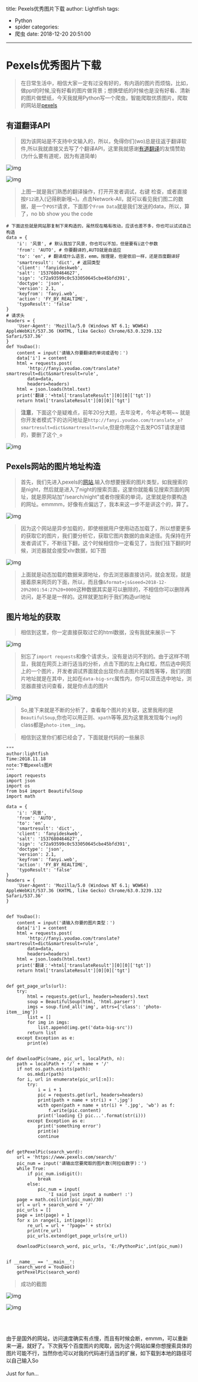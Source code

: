 title: Pexels优秀图片下载
author: Lightfish
tags:
  - Python
  - spider
categories:
  - 爬虫
date: 2018-12-20 20:51:00
---
# Pexels优秀图片下载

>在日常生活中，相信大家一定有过没有好的，有内涵的图片而烦恼，比如，做ppt的时候,没有好看的图片做背景；想换壁纸的时候也是没有好看、清新的图片做壁纸，今天我就用Python写一个爬虫，智能爬取优质图片。爬取的网站是[pexels](https://www.pexels.com/)

<!-- more -->

## 有道翻译API

>因为该网站是不支持中文输入的，所以，免得你们(wo)总是往返于翻译软件,所以我就直接又去写了个翻译API，这里我就感谢[有道翻译](http://fanyi.youdao.com/)的友情赞助(为什么要有道呢，因为有道简单)

![img](https://ws1.sinaimg.cn/large/006bO2RVly1fywx16f475j31gc0gpabd.jpg)

![img](https://ws1.sinaimg.cn/large/006bO2RVly1fywx16jkgej31h20oln3w.jpg)

>上图一就是我们熟悉的翻译操作，打开开发者调试，右键 检查，或者直接按`F12`进入(记得刷新哦~)。点击Network-All，就可以看见我们图二的数据，是一个`POST`请求，下面那个`From Data`就是我们发送的data，所以，算了，no bb show you the code

```
# 下面这些就是网站那复制下来构造的，虽然现在略有改动，应该也差不多，你也可以试试自己构造
data = {
    'i': '风景', # 默认我加了风景，你也可以不加，但是要有i这个参数
    'from': 'AUTO', # 你要翻译的,AUTO就是自适应
    'to': 'en', # 翻译成什么语言，emm，按理是，但是依旧一样，还是百度翻译好
    'smartresult': 'dict', # 返回类型 
    'client': 'fanyideskweb',
    'salt': '1537680464627',
    'sign': 'c72a93599c0c533050645cbe45bfd391',
    'doctype': 'json',
    'version': 2.1,
    'keyfrom': 'fanyi.web',
    'action': 'FY_BY_REALTIME',
    'typoResult': 'false'
}
# 请求头
headers = {
    'User-Agent': 'Mozilla/5.0 (Windows NT 6.1; WOW64) AppleWebKit/537.36 (KHTML, like Gecko) Chrome/63.0.3239.132 Safari/537.36'
}
def YouDao():
    content = input('请输入你要翻译的单词或语句：')
    data['i'] = content
    html = requests.post(
        'http://fanyi.youdao.com/translate?smartresult=dict&smartresult=rule',
        data=data,
        headers=headers)
    html = json.loads(html.text)
    print('翻译：'+html['translateResult'][0][0]['tgt'])
    return html['translateResult'][0][0]['tgt']
```

>**注意**，下面这个是疑难点，前年20分大题，去年没考，今年必考啊~~
>就是你开发者模式下的访问地址是`http://fanyi.youdao.com/translate_o?smartresult=dict&smartresult=rule`,但是你用这个去发POST请求是错的，要删了这个`_o`

![img](https://ws1.sinaimg.cn/large/006bO2RVly1fywx16mm7dj310a0j1djj.jpg)

## Pexels网站的图片地址构造

>首先，我们先进入pexels的[网站](https://www.pexels.com/),输入你想要搜索的图片类型，如我搜索的是night，然后就是进入了night的搜索页面，这里你就能看见搜索页面的网址，就是原网站加"/search/night"或者你搜索的单词，这里就是你要构造的网址。emmmm，好像有点偏远了，我本来这一步不是讲这个的，算了。

![img](https://ws1.sinaimg.cn/large/006bO2RVly1fywx16q871j31hb0peqa9.jpg)

>因为这个网站是异步加载的，即使根据用户使用动态加载了，所以想要更多的获取它的图片，我们要分析它，获取它图片数据的由来途径。先保持在开发者调试下，不断往下翻，这个时候相信你一定看见了，当我们往下翻的时候，浏览器就会接受xhr数据，如下图

![img](https://ws1.sinaimg.cn/large/006bO2RVly1fywx16v35dj31h00pkaif.jpg)

>上面就是动态加载的数据来源地址，你去浏览器直接访问，就会发现，就是接着原来网页的下面，所以，而且像`&format=js&seed=2018-12-20%2001:54:27%20+0000`这种数据其实是可以删除的，不相信你可以删除再访问，是不是是一样的。这样就更加利于我们构造url地址

## 图片地址的获取

>相信到这里，你一定直接获取过它的html数据，没有我就来展示一下

![img](https://ws1.sinaimg.cn/large/006bO2RVly1fywx16zejlj31000oedox.jpg)

>别忘了`import requests`和像个请求头，没有是访问不到的。由于这样不明显，我就在网页上进行适当的分析，点击下图的左上角红框，然后选中网页上的一个图片，开发者调试界面就会出现你点击图片的属性等等，我们的图片地址就是在其中，比如在`data-big-src`属性内，你可以双击选中地址，浏览器直接访问查看，就是你点击的图片

![img](https://ws1.sinaimg.cn/large/006bO2RVly1fywx176w0aj31h10phdzw.jpg)

>So,接下来就是不断的分析了，查看每个图片的关联，这里我用的是`BeautifulSoup`,你也可以用正则、`xpath`等等,因为这里我发现每个`img`的class都是`photo-item__img`。

>相信到这里你们都已经会了，下面就是代码的一些展示

```
"""
author:lightfish
Time:2018.11.18
note:下载pexels图片
"""
import requests
import json
import os
from bs4 import BeautifulSoup
import math

data = {
    'i': '风景',
    'from': 'AUTO',
    'to': 'en',
    'smartresult': 'dict',
    'client': 'fanyideskweb',
    'salt': '1537680464627',
    'sign': 'c72a93599c0c533050645cbe45bfd391',
    'doctype': 'json',
    'version': 2.1,
    'keyfrom': 'fanyi.web',
    'action': 'FY_BY_REALTIME',
    'typoResult': 'false'
}
headers = {
    'User-Agent': 'Mozilla/5.0 (Windows NT 6.1; WOW64) AppleWebKit/537.36 (KHTML, like Gecko) Chrome/63.0.3239.132 Safari/537.36'
}


def YouDao():
    content = input('请输入你要的图片类型：')
    data['i'] = content
    html = requests.post(
        'http://fanyi.youdao.com/translate?smartresult=dict&smartresult=rule',
        data=data,
        headers=headers)
    html = json.loads(html.text)
    print('翻译：'+html['translateResult'][0][0]['tgt'])
    return html['translateResult'][0][0]['tgt']


def get_page_urls(url):
    try:
        html = requests.get(url, headers=headers).text
        soup = BeautifulSoup(html, 'html.parser')
        imgs = soup.find_all('img', attrs={'class': 'photo-item__img'})
        list = []
        for img in imgs:
            list.append(img.get('data-big-src'))
        return list
    except Exception as e:
        print(e)


def downloadPic(name, pic_url, localPath, n):
    path = localPath + '/' + name + '/'
    if not os.path.exists(path): 
        os.mkdir(path)
    for i, url in enumerate(pic_url[:n]):
        try:
            i = i + 1
            pic = requests.get(url, headers=headers)
            print(path + name + str(i) + '.jpg')
            with open(path + name + str(i) + '.jpg', 'wb') as f:
                f.write(pic.content)
            print('loading {} pic...'.format(str(i)))
        except Exception as e:
            print('something error')
            print(e)
            continue


def getPexelPic(search_word):
    url = 'https://www.pexels.com/search/'
    pic_num = input('请输出您要爬取的图片数(阿拉伯数字)：')
    while True:
        if pic_num.isdigit():
            break
        else:
            pic_num = input(
                'I said just input a number! :')
    page = math.ceil(int(pic_num)/30)
    url = url + search_word + '/'
    pic_urls = []
    page = int(page) + 1
    for x in range(1, int(page)):
        re_url = url + '?page=' + str(x)
        print(re_url)
        pic_urls.extend(get_page_urls(re_url))

    downloadPic(search_word, pic_urls, 'E:/PythonPic',int(pic_num))


if __name__ == '__main__':
    search_word = YouDao()
    getPexelPic(search_word)
```

>成功的截图

![img](https://ws1.sinaimg.cn/large/006bO2RVly1fywx17fc3hj30sz0fcwhz.jpg)

![img](https://ws1.sinaimg.cn/large/006bO2RVly1fywx17kdodg30fa0jbdgd.jpg)

<br><br><br>由于是国外的网站，访问速度确实有点慢，而且有时候会断，emmm，可以重新来一遍，就好了。下次我写个百度图片的爬取，因为这个网站如果你想搜索具体的图片可能不行，当然你也可以对我的代码进行适当的扩展，如下载到本地的路径可以自己输入So<br><br>Just for fun...